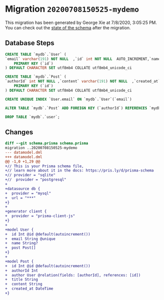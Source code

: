 # Migration `20200708150525-mydemo`

This migration has been generated by George Xie at 7/8/2020, 3:05:25 PM.
You can check out the [state of the schema](./schema.prisma) after the migration.

## Database Steps

```sql
CREATE TABLE `mydb`.`User` (
`email` varchar(191) NOT NULL  ,`id` int NOT NULL  AUTO_INCREMENT,`name` varchar(191)   ,
    PRIMARY KEY (`id`)
) DEFAULT CHARACTER SET utf8mb4 COLLATE utf8mb4_unicode_ci

CREATE TABLE `mydb`.`Post` (
`authorId` int NOT NULL ,`content` varchar(191) NOT NULL  ,`created_at` datetime(3) NOT NULL  ,`id` int NOT NULL  AUTO_INCREMENT,`title` varchar(191) NOT NULL  ,
    PRIMARY KEY (`id`)
) DEFAULT CHARACTER SET utf8mb4 COLLATE utf8mb4_unicode_ci

CREATE UNIQUE INDEX `User.email` ON `mydb`.`User`(`email`)

ALTER TABLE `mydb`.`Post` ADD FOREIGN KEY (`authorId`) REFERENCES `mydb`.`User`(`id`) ON DELETE CASCADE ON UPDATE CASCADE

DROP TABLE `mydb`.`user`;
```

## Changes

```diff
diff --git schema.prisma schema.prisma
migration ..20200708150525-mydemo
--- datamodel.dml
+++ datamodel.dml
@@ -1,0 +1,29 @@
+// This is your Prisma schema file,
+// learn more about it in the docs: https://pris.ly/d/prisma-schema
+// provider = "sqlite"
+//  provider = "postgresql"
+
+datasource db {
+  provider = "mysql"
+  url = "***"
+}
+
+generator client {
+  provider = "prisma-client-js"
+}
+
+model User {
+  id Int @id @default(autoincrement())
+  email String @unique
+  name String?
+  post Post[]
+}
+
+model Post {
+  id Int @id @default(autoincrement())
+  authorId Int
+  author User @relation(fields: [authorId], references: [id])
+  title String
+  content String
+  created_at DateTime
+}
```


